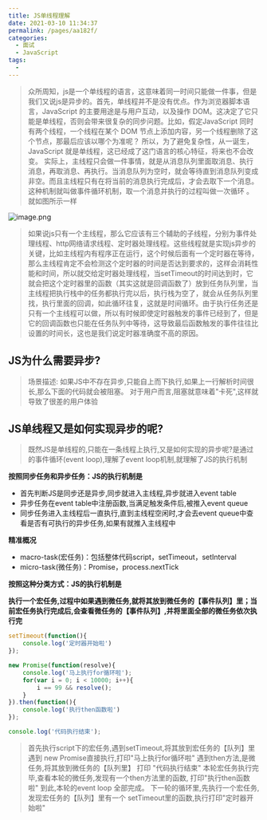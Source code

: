 ```yaml
---
title: JS单线程理解
date: 2021-03-10 11:34:37
permalink: /pages/aa182f/
categories:
  - 面试
  - JavaScript
tags:
  - 
---
```


> 众所周知，js是一个单线程的语言，这意味着同一时间只能做一件事，但是我们又说js是异步的。首先，单线程并不是没有优点。作为浏览器脚本语言，JavaScript 的主要用途是与用户互动，以及操作 DOM。这决定了它只能是单线程，否则会带来很复杂的同步问题。比如，假定JavaScript 同时有两个线程，一个线程在某个 DOM 节点上添加内容，另一个线程删除了这个节点，那最后应该以哪个为准呢？ 所以，为了避免复杂性，从一诞生，JavaScript 就是单线程，这已经成了这门语言的核心特征，将来也不会改变。
实际上，主线程只会做一件事情，就是从消息队列里面取消息、执行消息，再取消息、再执行。当消息队列为空时，就会等待直到消息队列变成非空。而且主线程只有在将当前的消息执行完成后，才会去取下一个消息。这种机制就叫做事件循环机制，取一个消息并执行的过程叫做一次循环 。就如图所示一样

![image.png](https://images.dbabox.ltd/images/2021/03/10/image.png)

> 如果说js只有一个主线程，那么它应该有三个辅助的子线程，分别为事件处理线程、http网络请求线程、定时器处理线程。这些线程就是实现js异步的关键，比如主线程内有程序正在运行，这个时候后面有一个定时器在等待，那么主线程肯定不会检测这个定时器的时间是否达到要求的，这样会消耗性能和时间，所以就交给定时器处理线程，当setTimeout的时间达到时，它就会把这个定时器里的函数（其实这就是回调函数了）放到任务队列里，当主线程把执行栈中的任务都执行完以后，执行栈为空了，就会从任务队列里找，执行里面的回调，如此循环往复，这就是时间循环。由于执行任务还是只有一个主线程可以做，所以有时候即使定时器触发的事件已经到了，但是它的回调函数也只能在任务队列中等待，这导致最后函数触发的事件往往比设置的时间长，这也是我们说定时器准确度不高的原因。

## JS为什么需要异步?

>场景描述:
如果JS中不存在异步,只能自上而下执行,如果上一行解析时间很长,那么下面的代码就会被阻塞。
对于用户而言,阻塞就意味着"卡死",这样就导致了很差的用户体验

## JS单线程又是如何实现异步的呢?

> 既然JS是单线程的,只能在一条线程上执行,又是如何实现的异步呢?是通过的事件循环(event loop),理解了event loop机制,就理解了JS的执行机制

**按照同步任务和异步任务：JS的执行机制是**

- 首先判断JS是同步还是异步,同步就进入主线程,异步就进入event table
- 异步任务在event table中注册函数,当满足触发条件后,被推入event queue
- 同步任务进入主线程后一直执行,直到主线程空闲时,才会去event queue中查看是否有可执行的异步任务,如果有就推入主线程中

**精准概况**

- macro-task(宏任务)：包括整体代码script，setTimeout，setInterval
- micro-task(微任务)：Promise，process.nextTick

**按照这种分类方式：JS的执行机制是**

**执行一个宏任务,过程中如果遇到微任务,就将其放到微任务的【事件队列】里；当前宏任务执行完成后,会查看微任务的【事件队列】,并将里面全部的微任务依次执行完**

```javascript
setTimeout(function(){
    console.log('定时器开始啦')
});

new Promise(function(resolve){
    console.log('马上执行for循环啦');
    for(var i = 0; i < 10000; i++){
        i == 99 && resolve();
    }
}).then(function(){
    console.log('执行then函数啦')
});

console.log('代码执行结束');
```

> 首先执行script下的宏任务,遇到setTimeout,将其放到宏任务的【队列】里
遇到 new Promise直接执行,打印"马上执行for循环啦"
遇到then方法,是微任务,将其放到微任务的【队列里】
打印 "代码执行结束"
本轮宏任务执行完毕,查看本轮的微任务,发现有一个then方法里的函数, 打印"执行then函数啦"
到此,本轮的event loop 全部完成。
下一轮的循环里,先执行一个宏任务,发现宏任务的【队列】里有一个 setTimeout里的函数,执行打印"定时器开始啦"
